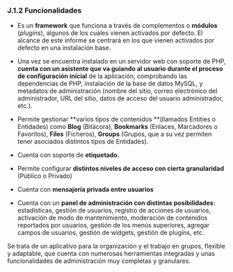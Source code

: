 ### J.1.2 Funcionalidades

* Es un **framework** que funciona a través de complementos o **módulos** \(_plugins_\), algunos de los cuales vienen activados por defecto. El alcance de este informe se centrará en los que vienen activados por defecto en una instalación base.

* Una vez se encuentra instalado en un servidor web con soporte de PHP, **cuenta con un asistente que va guiando al usuario durante el proceso de configuración inicial** de la aplicación, comprobando las dependencias de PHP, instalación de la base de datos MySQL, y metadatos de administración \(nombre del sitio, correo electrónico del administrador, URL del sitio, datos de acceso del usuario administrador, etc.\).

* Permite gestionar **varios tipos de contenidos **\(llamados Entities o Entidades\) como **Blog** \(Bitácora\), **Bookmarks** \(Enlaces, Marcadores o Favoritos\), **Files** \(Ficheros\), **Groups** \(Grupos, que a su vez permiten tener asociados distintos tipos de Entidades\).

* Cuenta con soporte de **etiquetado.**

* Permite configurar **distintos niveles de acceso con cierta granularidad** \(Público o Privado\)

* Cuenta con **mensajería privada entre usuarios**

* Cuenta con un **panel de administración con distintas posibilidades**: estadísticas, gestión de usuarios, registro de acciones de usuarios, activación de modo de mantenimiento, moderación de contenidos reportados por usuarios, gestión de los menús superiores, agregar campos de usuarios, gestión de widgets, gestión de plugins, etc.

Se trata de un aplicativo para la organización y el trabajo en grupos, flexible y adaptable, que cuenta con numerosas herramientas integradas y unas funcionalidades de administración muy completas y granulares.





